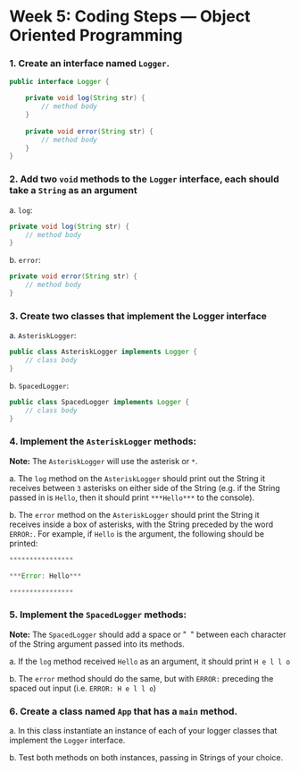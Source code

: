 # Week 5: Coding Steps — Object Oriented Programming

### 1. Create an interface named `Logger`.

```java
public interface Logger {

	private void log(String str) {
		// method body
	}
	
	private void error(String str) {
		// method body
	}
}
```

### 2. Add two `void` methods to the `Logger` interface, each should take a `String` as an argument

a. `log`:

```java
private void log(String str) {
	// method body
}
```

b. `error`:

```java
private void error(String str) {
	// method body
}
```

### 3. Create two classes that implement the Logger interface

a. `AsteriskLogger`:

```java
public class AsteriskLogger implements Logger {
	// class body
}
```

b. `SpacedLogger`:

```java
public class SpacedLogger implements Logger {
	// class body
}
```

### 4. Implement the `AsteriskLogger` methods:  

**Note:** The `AsteriskLogger` will use the asterisk or `*`.


a. The `log` method on the `AsteriskLogger` should print out the String it receives between `3` asterisks on either side of the String (e.g. if the String passed in is `Hello`, then it should print `***Hello***` to the console).

b. The `error` method on the `AsteriskLogger` should print the String it receives inside a box of asterisks, with the String preceded by the word `ERROR:`. For example, if `Hello` is the argument, the following should be printed:

```java
****************

***Error: Hello***

****************
```

### 5. Implement the `SpacedLogger` methods:

**Note:** The `SpacedLogger` should add a space or "` `" between each character of the String argument passed into its methods.


a. If the `log` method received `Hello` as an argument, it should print `H e l l o`

b. The `error` method should do the same, but with `ERROR:` preceding the spaced out input (i.e. `ERROR: H e l l o`)


### 6. Create a class named `App` that has a `main` method.

a. In this class instantiate an instance of each of your logger classes that implement the `Logger` interface.

b. Test both methods on both instances, passing in Strings of your choice.

